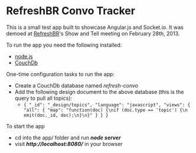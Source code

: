 # RefreshBR Convo Tracker

This is a small test app built to showcase Angular.js and Socket.io. It was demoed at [RefreshBR](http://refreshbr.com)'s Show and Tell meeting on February 28th, 2013.

To run the app you need the following installed:

* [node.js](http://nodejs.org/)
* [CouchDb](http://couchdb.apache.org/)

One-time configuration tasks to run the app:

* Create a CouchDb database named *refresh-convo*
* Add the following design document to the above database (this is the query to pull all topics):
	* `{
   "_id": "_design/topics",
   "language": "javascript",
   "views": {
       "all": {
           "map": "function(doc) {\nif (doc.type == 'topic') {\n  emit(doc._id, doc);\n}\n}"
       }
   }
}`

To start the app 

* cd into the app/ folder and run ***node server***
* visit ***http://localhost:8080/*** in your browser
